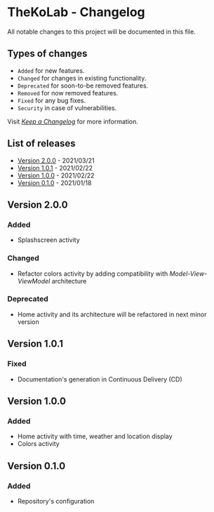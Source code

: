 # TheKoLab - Changelog

All notable changes to this project will be documented in this file.

## Types of changes

- `Added` for new features.
- `Changed` for changes in existing functionality.
- `Deprecated` for soon-to-be removed features.
- `Removed` for now removed features.
- `Fixed` for any bug fixes.
- `Security` in case of vulnerabilities.

Visit [*Keep a Changelog*][changelog] for more information.

## List of releases

- [Version 2.0.0](#v2.0.0) - 2021/03/21
- [Version 1.0.1](#v1.0.1) - 2021/02/22
- [Version 1.0.0](#v1.0.0) - 2021/02/22
- [Version 0.1.0](#v0.1.0) - 2021/01/18

## Version 2.0.0 <a name="v2.0.0"></a>

### Added

- Splashscreen activity

### Changed

- Refactor colors activity by adding compatibility with *Model-View-ViewModel* architecture

### Deprecated

- Home activity and its architecture will be refactored in next minor version

## Version 1.0.1 <a name="v1.0.1"></a>

### Fixed

- Documentation's generation in Continuous Delivery (CD)

## Version 1.0.0 <a name="v1.0.0"></a>

### Added

- Home activity with time, weather and location display
- Colors activity

## Version 0.1.0 <a name="v0.1.0"></a>

### Added

- Repository's configuration

[changelog]: https://keepachangelog.com/en/1.1.0/